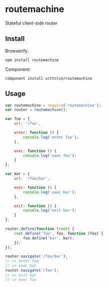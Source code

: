 # routemachine

Stateful client-side router

## Install

Browserify:

    npm install routemachine

Component:

    component install scttnlsn/routemachine

## Usage

```javascript
var routemachine = require('routemachine');
var router = routemachine();

var foo = {
    url: '/foo',

    enter: function () {
        console.log('enter foo');
    },

    exec: function () {
        console.log('exec foo');
    }
};

var bar = {
    url: '/foo/bar',

    exec: function () {
        console.log('exec bar');
    },

    exit: function () {
        console.log('exit bar');
    }
};

router.define(function (root) {
    root.define('foo', foo, function (foo) {
        foo.define('bar', bar);
    });
});

router.navigate('/foo/bar');
// => enter foo
// => exec bar
router.navigate('/foo');
// => exit bar
// => exec foo
```